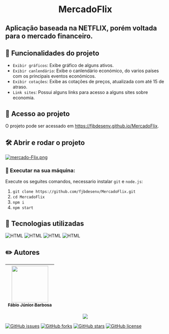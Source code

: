 <h1 align="center"> MercadoFlix </h1>

## Aplicação baseada na NETFLIX, porém voltada para o mercado financeiro.

## 🔨 Funcionalidades do projeto
- `Exibir gráficos`: Exibe gráfico de alguns ativos.
- `Exibir canlendário`: Exibe o canlendário económico, do varios países com os principais eventos económicos.
- `Exibir cotações`: Exibe as cotações de preços, atualizada com até 15 de atraso.
- `Link sites`: Possui alguns links para acesso a alguns sites sobre economia.

## 📁 Acesso ao projeto
O projeto pode ser acessado em https://fjbdesenv.github.io/MercadoFlix.

## 🛠️ Abrir e rodar o projeto
[![mercado-Flix.png](https://i.postimg.cc/wBw4wgyj/mercado-Flix.png)](https://postimg.cc/xkbPCr3w)

### 🔧 Executar na sua máquina:
Execute os seguites comandos, necessario instalar `git` e `node.js`:
1. `git clone https://github.com/fjbdesenv/MercadoFlix.git`
2. `cd MercadoFlix`
3. `npm i`
4. `npm start`

## 👀 Tecnologias utilizadas
![HTML](https://img.shields.io/badge/HTML-E34F26.svg?logo=html5&logoColor=white)
![HTML](https://img.shields.io/badge/CSS-1572B6.svg?logo=css3&logoColor=white)
![HTML](https://img.shields.io/badge/React-000000.svg?logo=react&logoColor=white)
![HTML](https://img.shields.io/badge/Typescript-007ACC.svg?logo=typescript&logoColor=white)

## ✏️ Autores
| [<img src="https://avatars.githubusercontent.com/u/110018406?v=4" width=115><br><sub>Fábio Júnior Barbosa</sub>](https://github.com/fjbdesenv) |
| :---: |

<p align="center">
  <img src="http://img.shields.io/static/v1?label=STATUS&message=CONCLUIDO&color=GREEN&style=for-the-badge"/>
</p>

[![GitHub issues](https://img.shields.io/github/issues/fjbdesenv/MercadoFlix)](https://github.com/fjbdesenv/MercadoFlix/issues)
[![GitHub forks](https://img.shields.io/github/forks/fjbdesenv/MercadoFlix)](https://github.com/fjbdesenv/MercadoFlix/network)
[![GitHub stars](https://img.shields.io/github/stars/fjbdesenv/MercadoFlix)](https://github.com/fjbdesenv/MercadoFlix/stargazers)
[![GitHub license](https://img.shields.io/github/license/fjbdesenv/MercadoFlix)](https://github.com/fjbdesenv/MercadoFlix/blob/main/LICENSE)
